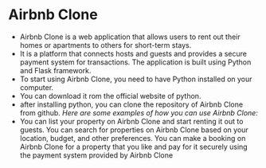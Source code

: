 # Airbnb Clone
- Airbnb Clone is a web application that allows users to rent out their homes or apartments to others for short-term stays.
- It is a platform that connects hosts and guests and provides a secure payment system for transactions. The application is built using Python and Flask framework.
- To start using Airbnb Clone, you need to have Python installed on your computer.
- You can download it rom the official website of python.
- after installing python, you can clone the repository of Airbnb Clone from github.
*Here are some examples of how you can use Airbnb Clone:*
- You can list your property on Airbnb Clone and start renting it out to guests.
You can search for properties on Airbnb Clone based on your location, budget, and other preferences.
You can make a booking on Airbnb Clone for a property that you like and pay for it securely using the payment system provided by Airbnb Clone
